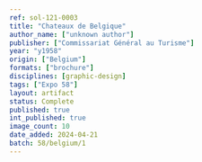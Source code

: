```yaml
---
ref: sol-121-0003
title: "Chateaux de Belgique"
author_name: ["unknown author"]
publisher: ["Commissariat Général au Turisme"]
year: "y1958"
origin: ["Belgium"]
formats: ["brochure"]
disciplines: [graphic-design]
tags: ["Expo 58"]
layout: artifact
status: Complete
published: true
int_published: true
image_count: 10
date_added: 2024-04-21
batch: 58/belgium/1
---
```

